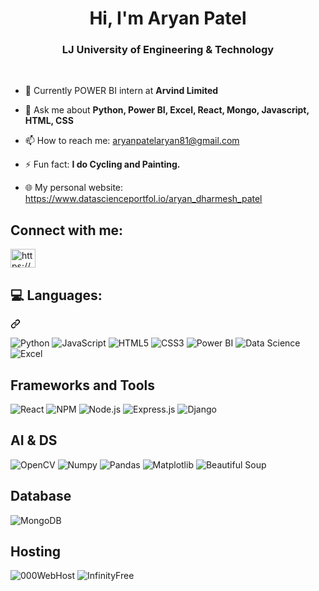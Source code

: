 <!-- Profile Heading -->
<h1 align="center">Hi, I'm Aryan Patel</h1>
<h3 align="center"><strong>LJ University of Engineering & Technology</strong></h3>
<br/>
<!-- Info and Links -->
<ul>
  <li><p>🌱 Currently POWER BI intern at <strong>Arvind Limited</strong></p></li>
  <li><p>💬 Ask me about <strong>Python, Power BI, Excel, React, Mongo, Javascript, HTML, CSS</strong></p></li>
  <li><p>📫 How to reach me: <a href="mailto:aryanpatelaryan81@gmail.com">aryanpatelaryan81@gmail.com</a></p></li>
  <li><p>⚡ Fun fact: <strong>I do Cycling and Painting.</strong></p></li>
  <li><p>🌐 My personal website: <a href="https://www.datascienceportfol.io/aryan_dharmesh_patel" target="_blank">https://www.datascienceportfol.io/aryan_dharmesh_patel</a></p></li>
</ul>

<!-- Connect Links -->
  <h2>Connect with me:</h2>
 <p align="left" dir="auto">
  <a href="https://www.linkedin.com/in/aryan-patel-ap02/" rel="nofollow">
    <img align="center" src="https://raw.githubusercontent.com/rahuldkjain/github-profile-readme-generator/master/src/images/icons/Social/linked-in-alt.svg" alt="https://www.linkedin.com/in/aryan-patel-ap02/" height="30" width="40" style="max-width: 100%;">
  </a>
</p>

<!--Languages-->
  <div class="markdown-heading" dir="auto">
    <h2 class="heading-element" dir="auto">💻 Languages:</h2>
    <a id="user-content--languages" class="anchor" aria-label="Permalink: 💻 Languages:" href="#-languages"><svg class="octicon octicon-link" viewBox="0 0 16 16" version="1.1" width="16" height="16" aria-hidden="true">
      <path d="m7.775 3.275 1.25-1.25a3.5 3.5 0 1 1 4.95 4.95l-2.5 2.5a3.5 3.5 0 0 1-4.95 0 .751.751 0 0 1 .018-1.042.751.751 0 0 1 1.042-.018 1.998 1.998 0 0 0 2.83 0l2.5-2.5a2.002 2.002 0 0 0-2.83-2.83l-1.25 1.25a.751.751 0 0 1-1.042-.018.751.751 0 0 1-.018-1.042Zm-4.69 9.64a1.998 1.998 0 0 0 2.83 0l1.25-1.25a.751.751 0 0 1 1.042.018.751.751 0 0 1 .018 1.042l-1.25 1.25a3.5 3.5 0 1 1-4.95-4.95l2.5-2.5a3.5 3.5 0 0 1 4.95 0 .751.751 0 0 1-.018 1.042.751.751 0 0 1-1.042.018 1.998 1.998 0 0 0-2.83 0l-2.5 2.5a1.998 1.998 0 0 0 0 2.83Z"></path>
    </svg>
    </a>
    <p align="left">
      <img src="https://img.shields.io/badge/Python-3776AB?style=for-the-badge&logo=python&logoColor=white" alt="Python">
      <img src="https://img.shields.io/badge/JavaScript-F7DF1E?style=for-the-badge&logo=javascript&logoColor=black" alt="JavaScript">
      <img src="https://img.shields.io/badge/HTML5-E34F26?style=for-the-badge&logo=html5&logoColor=white" alt="HTML5">
      <img src="https://img.shields.io/badge/CSS3-1572B6?style=for-the-badge&logo=css3&logoColor=white" alt="CSS3">
      <img src="https://img.shields.io/badge/Power%20BI-F2C811?style=for-the-badge&logo=powerbi&logoColor=black" alt="Power BI">
      <img src="https://img.shields.io/badge/Data%20Science-FF6F00?style=for-the-badge&logo=data-science&logoColor=white" alt="Data Science">
      <img src="https://img.shields.io/badge/Excel-217346?style=for-the-badge&logo=microsoft-excel&logoColor=white" alt="Excel">
  </p>
  
  <h2>Frameworks and Tools</h2>
  <p align="left">
    <img src="https://img.shields.io/badge/React-61DAFB?style=for-the-badge&logo=react&logoColor=white" alt="React">
    <img src="https://img.shields.io/badge/NPM-CB3837?style=for-the-badge&logo=npm&logoColor=white" alt="NPM">
    <img src="https://img.shields.io/badge/Node.js-339933?style=for-the-badge&logo=node.js&logoColor=white" alt="Node.js">
    <img src="https://img.shields.io/badge/Express.js-000000?style=for-the-badge&logo=express&logoColor=white" alt="Express.js">
    <img src="https://img.shields.io/badge/Django-092E20?style=for-the-badge&logo=django&logoColor=white" alt="Django">
  </p>

  <h2>AI & DS</h2>
  <p align="left">
    <img src="https://img.shields.io/badge/OpenCV-5C3EE8?style=for-the-badge&logo=opencv&logoColor=white" alt="OpenCV">
    <img src="https://img.shields.io/badge/Numpy-013243?style=for-the-badge&logo=numpy&logoColor=white" alt="Numpy">
    <img src="https://img.shields.io/badge/Pandas-150458?style=for-the-badge&logo=pandas&logoColor=white" alt="Pandas">
    <img src="https://img.shields.io/badge/Matplotlib-3776AB?style=for-the-badge&logo=matplotlib&logoColor=white" alt="Matplotlib">
    <img src="https://img.shields.io/badge/Beautiful%20Soup-FFD43B?style=for-the-badge&logo=python&logoColor=white" alt="Beautiful Soup">
  </p>

  <h2>Database</h2>
  <p align="left">
    <img src="https://img.shields.io/badge/MongoDB-47A248?style=for-the-badge&logo=mongodb&logoColor=white" alt="MongoDB">
  </p>

  <h2>Hosting</h2>
  <p align="left">
    <img src="https://img.shields.io/badge/000WebHost-46E3B7?style=for-the-badge&logo=000webhost&logoColor=black" alt="000WebHost">
    <img src="https://img.shields.io/badge/InfinityFree-46E3B7?style=for-the-badge&logo=icloud&logoColor=black" alt="InfinityFree">
  </p>
</div>

  <!-- Stats Section (Optional) -->
 <!-- <h2 align="center">Most Used Languages</h2> -->

  
  <!--<div>
    <img src="https://img.shields.io/badge/JavaScript-20.1%25-yellow?style=for-the-badge&logo=javascript&logoColor=black" alt="JavaScript">
    <img src="https://img.shields.io/badge/React-20.5%25-61DAFB?style=for-the-badge&logo=react&logoColor=white" alt="React">
    <img src="https://img.shields.io/badge/Power%20BI-15.1%25-F2C811?style=for-the-badge&logo=power-bi&logoColor=black" alt="Power BI">
    <img src="https://img.shields.io/badge/CSS-15.2%25-1572B6?style=for-the-badge&logo=css3&logoColor=white" alt="CSS">
    <img src="https://img.shields.io/badge/Excel-14%25-217346?style=for-the-badge&logo=microsoft-excel&logoColor=white" alt="Excel">
    <img src="https://img.shields.io/badge/HTML5-10.2%25-E34F26?style=for-the-badge&logo=html5&logoColor=white" alt="HTML5">
    <img src="https://img.shields.io/badge/Python-10.2%25-3776AB?style=for-the-badge&logo=python&logoColor=white" alt="Python">
  </div>-->




  


<!--
**PatelAryan02/PatelAryan02** is a ✨ _special_ ✨ repository because its `README.md` (this file) appears on your GitHub profile.

Here are some ideas to get you started:

- 🔭 I’m currently working on ...
- 🌱 I’m currently learning ...
- 👯 I’m looking to collaborate on ...
- 🤔 I’m looking for help with ...
- 💬 Ask me about ...
- 📫 How to reach me: ...
- 😄 Pronouns: ...
- ⚡ Fun fact: ...
-->
